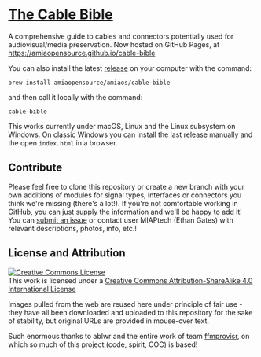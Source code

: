 # [The Cable Bible](https://amiaopensource.github.io/cable-bible)
A comprehensive guide to cables and connectors potentially used for audiovisual/media preservation. Now hosted on GitHub Pages, at https://amiaopensource.github.io/cable-bible

You can also install the latest [release](https://github.com/amiaopensource/cable-bible/releases) on your computer with the command:
```
brew install amiaopensource/amiaos/cable-bible
```
and then call it locally with the command:
```
cable-bible
```
This works currently under macOS, Linux and the Linux subsystem on Windows. On classic Windows you can install the last [release](https://github.com/amiaopensource/cable-bible/releases) manually and the open `index.html` in a browser.

## Contribute
Please feel free to clone this repository or create a new branch with your own additions of modules for signal types, interfaces or connectors you think we're missing (there's a lot!). If you're not comfortable working in GitHub, you can just supply the information and we'll be happy to add it! You can [submit an issue](https://github.com/amiaopensource/cable-bible/issues) or contact user MIAPtech (Ethan Gates) with relevant descriptions, photos, info, etc.!

## License and Attribution
<a rel="license" href="https://creativecommons.org/licenses/by-sa/4.0/"><img alt="Creative Commons License" style="border-width:0" src="https://i.creativecommons.org/l/by-sa/4.0/88x31.png"></a><br>This work is licensed under a <a rel="license" href="https://creativecommons.org/licenses/by-sa/4.0/">Creative Commons Attribution-ShareAlike 4.0 International License</a>

Images pulled from the web are reused here under principle of fair use - they have all been downloaded and uploaded to this repository for the sake of stability, but original URLs are provided in mouse-over text.

Such enormous thanks to ablwr and the entire work of team [ffmprovisr](https://github.com/amiaopensource/ffmprovisr), on which so much of this project (code, spirit, COC) is based!
